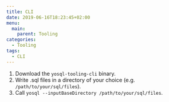 ```yaml
---
title: CLI
date: 2019-06-16T18:23:45+02:00
menu:
  main:
    parent: Tooling
categories:
  - Tooling
tags:
  - CLI
---
```


1. Download the `yosql-tooling-cli` binary.
2. Write .sql files in a directory of your choice (e.g. `/path/to/your/sql/files`).
3. Call `yosql --inputBaseDirectory /path/to/your/sql/files`.
